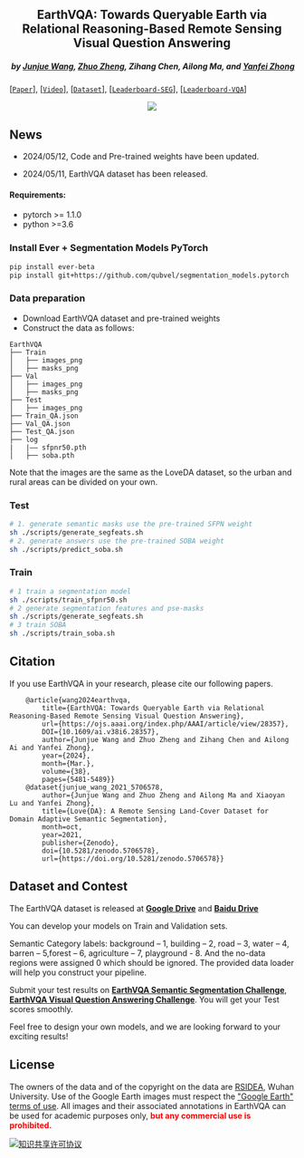 <h2 align="center">EarthVQA: Towards Queryable Earth via Relational Reasoning-Based Remote Sensing Visual Question Answering</h2>

<h5 align="right">by <a href="https://junjue-wang.github.io/homepage/">Junjue Wang</a>, <a href="http://zhuozheng.top/">Zhuo Zheng</a>, Zihang Chen, Ailong Ma, and <a href="http://rsidea.whu.edu.cn/">Yanfei Zhong</a></h5>

[[`Paper`](https://www.researchgate.net/publication/376519677_EarthVQA_Towards_Queryable_Earth_via_Relational_Reasoning-Based_Remote_Sensing_Visual_Question_Answering)],
[[`Video`](https://s3.amazonaws.com/pf-user-files-01/u-59356/uploads/2024-01-08/2q83o0t/EarthVQA-video.mp4)],
[[`Dataset`](http://um7780bis3qkjojc.mikecrm.com/hsnbBLR)],
[[`Leaderboard-SEG`](https://www.codabench.org/competitions/2921)],
[[`Leaderboard-VQA`](https://www.codabench.org/competitions/2922)]

<div align="center">
  <img src="https://github.com/Junjue-Wang/resources/blob/main/EarthVQA/Dataset-vis.png?raw=true">
</div>

## News
- 2024/05/12, Code and Pre-trained weights have been updated.

- 2024/05/11, EarthVQA dataset has been released.




#### Requirements:
- pytorch >= 1.1.0
- python >=3.6


### Install Ever + Segmentation Models PyTorch
```bash
pip install ever-beta
pip install git+https://github.com/qubvel/segmentation_models.pytorch
```
### Data preparation
- Download EarthVQA dataset and pre-trained weights
- Construct the data as follows:
```none
EarthVQA
├── Train
│   ├── images_png
│   ├── masks_png
├── Val
│   ├── images_png
│   ├── masks_png
├── Test
│   ├── images_png
├── Train_QA.json
├── Val_QA.json
├── Test_QA.json
├── log
|   |—— sfpnr50.pth
│   ├── soba.pth
```
Note that the images are the same as the LoveDA dataset, so the urban and rural areas can be divided on your own.
### Test

```bash
# 1. generate semantic masks use the pre-trained SFPN weight
sh ./scripts/generate_segfeats.sh
# 2. generate answers use the pre-trained SOBA weight
sh ./scripts/predict_soba.sh
```
### Train
```bash
# 1 train a segmentation model
sh ./scripts/train_sfpnr50.sh
# 2 generate segmentation features and pse-masks
sh ./scripts/generate_segfeats.sh
# 3 train SOBA
sh ./scripts/train_soba.sh
```

## Citation
If you use EarthVQA in your research, please cite our following papers.
```text
    @article{wang2024earthvqa, 
        title={EarthVQA: Towards Queryable Earth via Relational Reasoning-Based Remote Sensing Visual Question Answering},
        url={https://ojs.aaai.org/index.php/AAAI/article/view/28357}, 
        DOI={10.1609/ai.v38i6.28357}, 
        author={Junjue Wang and Zhuo Zheng and Zihang Chen and Ailong Ai and Yanfei Zhong}, 
        year={2024}, 
        month={Mar.},
        volume={38},
        pages={5481-5489}}
    @dataset{junjue_wang_2021_5706578,
        author={Junjue Wang and Zhuo Zheng and Ailong Ma and Xiaoyan Lu and Yanfei Zhong},
        title={Love{DA}: A Remote Sensing Land-Cover Dataset for Domain Adaptive Semantic Segmentation},
        month=oct,
        year=2021,
        publisher={Zenodo},
        doi={10.5281/zenodo.5706578},
        url={https://doi.org/10.5281/zenodo.5706578}}
```


## Dataset and Contest
The EarthVQA dataset is released at [<b>Google Drive</b>](http://um7780bis3qkjojc.mikecrm.com/hsnbBLR)
and [<b>Baidu Drive</b>](http://um7780bis3qkjojc.mikecrm.com/PnyrDF3)



You can develop your models on Train and Validation sets.

Semantic Category labels: background – 1, building – 2, road – 3,
                 water – 4, barren – 5,forest – 6, agriculture – 7, playground - 8. And the no-data regions were assigned 0
                 which should be ignored. The provided data loader will help you construct your pipeline.  
                 

Submit your test results on [<b>EarthVQA Semantic Segmentation Challenge</b>](https://www.codabench.org/competitions/2921), 
[<b>EarthVQA Visual Question Answering Challenge</b>](https://www.codabench.org/competitions/2922).
You will get your Test scores smoothly.

Feel free to design your own models, and we are looking forward to your exciting results!


## License
The owners of the data and of the copyright on the data are [RSIDEA](http://rsidea.whu.edu.cn/), Wuhan University.
Use of the Google Earth images must respect the ["Google Earth" terms of use](https://about.google/brand-resource-center/products-and-services/geo-guidelines/).
All images and their associated annotations in EarthVQA can be used for academic purposes only,
<font color="red"><b> but any commercial use is prohibited.</b></font>

<a rel="license" href="https://creativecommons.org/licenses/by-nc-sa/4.0/deed.en">
<img alt="知识共享许可协议" style="border-width:0" src="https://i.creativecommons.org/l/by-nc-sa/4.0/88x31.png" /></a>
